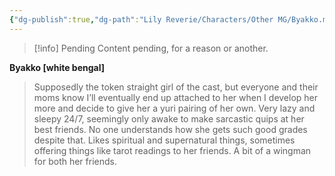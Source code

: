 ```yaml
---
{"dg-publish":true,"dg-path":"Lily Reverie/Characters/Other MG/Byakko.md","permalink":"/lily-reverie/characters/other-mg/byakko/","created":"2024-01-22T20:49:58.054-03:00","updated":"2024-01-22T20:49:58.054-03:00"}
---
```



>[!info] Pending
>Content pending, for a reason or another.

**Byakko [white bengal]**

> Supposedly the token straight girl of the cast, but everyone and their moms know I’ll eventually end up attached to her when I develop her more and decide to give her a yuri pairing of her own. Very lazy and sleepy 24/7, seemingly only awake to make sarcastic quips at her best friends. No one understands how she gets such good grades despite that. Likes spiritual and supernatural things, sometimes offering things like tarot readings to her friends. A bit of a wingman for both her friends.